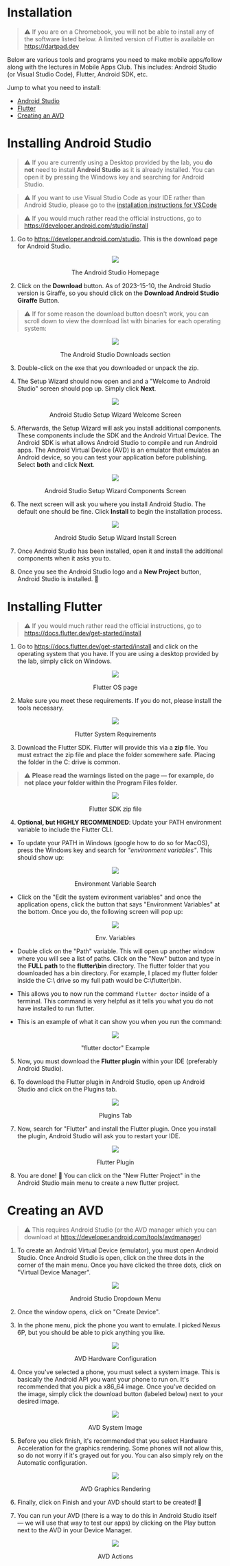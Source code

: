 # Installation

> :warning: If you are on a Chromebook, you will not be able to install any of the software listed below. A limited version of Flutter is available on https://dartpad.dev

Below are various tools and programs you need to make mobile apps/follow along with the lectures in Mobile Apps Club. This includes: Android Studio (or Visual Studio Code), Flutter, Android SDK, etc.

Jump to what you need to install: 
- [Android Studio](#installing-android-studio)
- [Flutter](#installing-flutter)
- [Creating an AVD](#creating-an-avd)

# Installing Android Studio

> :warning: If you are currently using a Desktop provided by the lab, you **do not** need to install **Android Studio** as it is already installed. You can open it by pressing the Windows key and searching for Android Studio.

> :warning: If you want to use Visual Studio Code as your IDE rather than Android Studio, please go to the [installation instructions for VSCode](#installing-visual-studio-code)

> :warning: If you would much rather read the official instructions, go to https://developer.android.com/studio/install

1. Go to https://developer.android.com/studio. This is the download page for Android Studio.

<p align="center">
<img src="../assets/installation/android-studio-home-page.png">
</p>
<p align="center">The Android Studio Homepage</p>

2. Click on the **Download** button. As of 2023-15-10, the Android Studio version is Giraffe, so you should click on the **Download Android Studio Giraffe** Button.

> :warning: If for some reason the download button doesn't work, you can scroll down to view the download list with binaries for each operating system:
> 
<p align="center">
<img src="../assets/installation/android-studio-download-list.png">
</p>
<p align="center">The Android Studio Downloads section</p>

3. Double-click on the exe that you downloaded or unpack the zip.

4. The Setup Wizard should now open and and a "Welcome to Android Studio" screen should pop up. Simply click **Next**.

<p align="center">
<img src="../assets/installation/android-studio-setup-wizard-intro.png">
</p>
<p align="center">Android Studio Setup Wizard Welcome Screen</p>

5. Afterwards, the Setup Wizard will ask you install additional components. These components include the SDK and the Android Virtual Device. The Android SDK is what allows Android Studio to compile and run Android apps. The Android Virtual Device (AVD) is an emulator that emulates an Android device, so you can test your application before publishing. Select **both** and click **Next**.

<p align="center">
<img src="../assets/installation/android-studio-setup-wizard-components.png">
</p>
<p align="center">Android Studio Setup Wizard Components Screen</p>

6. The next screen will ask you where you install Android Studio. The default one should be fine. Click **Install** to begin the installation process. 

<p align="center">
<img src="../assets/installation/android-studio-setup-wizard-install.png">
</p>
<p align="center">Android Studio Setup Wizard Install Screen</p>

7. Once Android Studio has been installed, open it and install the additional components when it asks you to.

8. Once you see the Android Studio logo and a **New Project** button, Android Studio is installed. :tada:

# Installing Flutter

> :warning: If you would much rather read the official instructions, go to https://docs.flutter.dev/get-started/install

1. Go to https://docs.flutter.dev/get-started/install and click on the operating system that you have. If you are using a desktop provided by the lab, simply click on Windows.

<p align="center">
<img src="../assets/installation/flutter-os.png">
</p>
<p align="center">Flutter OS page</p>

2. Make sure you meet these requirements. If you do not, please install the tools necessary.

<p align="center">
<img src="../assets/installation/flutter-system-requirements.png">
</p>
<p align="center">Flutter System Requirements</p>

3. Download the Flutter SDK. Flutter will provide this via a **zip** file. You must extract the zip file and place the folder somewhere safe. Placing the folder in the C: drive is common. 

> :warning: **Please read the warnings listed on the page — for example, do not place your folder within the Program Files folder.**

<p align="center">
<img src="../assets/installation/flutter-sdk-zip.png">
</p>
<p align="center">Flutter SDK zip file</p>

4. **Optional, but HIGHLY RECOMMENDED**: Update your PATH environment variable to include the Flutter CLI. 

- To update your PATH in Windows (google how to do so for MacOS), press the Windows key and search for *"environment variables"*. This should show up: 

<p align="center">
<img src="../assets/installation/system-env-vars.png">
</p>
<p align="center">Environment Variable Search</p>

- Click on the "Edit the system evironment variables" and once the application opens, click the button that says "Environment Variables" at the bottom. Once you do, the following screen will pop up:

<p align="center">
<img src="../assets/installation/system-env-vars-path-screen.png">
</p>
<p align="center">Env. Variables</p>

- Double click on the "Path" variable. This will open up another window where you will see a list of paths. Click on the "New" button and type in the **FULL path** to the **flutter\bin** directory. The flutter folder that you downloaded has a bin directory. For example, I placed my flutter folder inside the C:\ drive so my full path would be C:\flutter\bin.

- This allows you to now run the command `flutter doctor` inside of a terminal. This command is very helpful as it tells you what you do not have installed to run flutter.

- This is an example of what it can show you when you run the command:

<p align="center">
<img src="../assets/installation/flutter-doctor-example.png">
</p>
<p align="center">"flutter doctor" Example</p>

5. Now, you must download the **Flutter plugin** within your IDE (preferably Android Studio).

6. To download the Flutter plugin in Android Studio, open up Android Studio and click on the Plugins tab.

<p align="center">
<img src="../assets/installation/android-studio-plugins-tab.png">
</p>
<p align="center">Plugins Tab</p>

7. Now, search for "Flutter" and install the Flutter plugin. Once you install the plugin, Android Studio will ask you to restart your IDE.

<p align="center">
<img src="../assets/installation/android-studio-flutter-plugin-page.png">
</p>
<p align="center">Flutter Plugin</p>

8. You are done! :tada: You can click on the "New Flutter Project" in the Android Studio main menu to create a new flutter project.

# Creating an AVD

> :warning: This requires Android Studio (or the AVD manager which you can download at https://developer.android.com/tools/avdmanager)

1. To create an Android Virtual Device (emulator), you must open Android Studio. Once Android Studio is open, click on the three dots in the corner of the main menu. Once you have clicked the three dots, click on "Virtual Device Manager".

<p align="center">
<img src="../assets/installation/avd-three-dots.png">
</p>
<p align="center">Android Studio Dropdown Menu</p>

2. Once the window opens, click on "Create Device".

3. In the phone menu, pick the phone you want to emulate. I picked Nexus 6P, but you should be able to pick anything you like.

<p align="center">
<img src="../assets/installation/avd-configuration.png">
</p>
<p align="center">AVD Hardware Configuration</p>

4. Once you've selected a phone, you must select a system image. This is basically the Android API you want your phone to run on. It's recommended that you pick a x86_64 image. Once you've decided on the image, simply click the download button (labeled below) next to your desired image.

<p align="center">
<img src="../assets/installation/avd-api-image.png">
</p>
<p align="center">AVD System Image</p>

5. Before you click finish, it's recommended that you select Hardware Acceleration for the graphics rendering. Some phones will not allow this, so do not worry if it's grayed out for you. You can also simply rely on the Automatic configuration.

<p align="center">
<img src="../assets/installation/avd-select-hardware-graphics.png">
</p>
<p align="center">AVD Graphics Rendering</p>

6. Finally, click on Finish and your AVD should start to be created! :tada:

7. You can run your AVD (there is a way to do this in Android Studio itself — we will use that way to test our apps) by clicking on the Play button next to the AVD in your Device Manager.

<p align="center">
<img src="../assets/installation/avd-actions.png">
</p>
<p align="center">AVD Actions</p>

